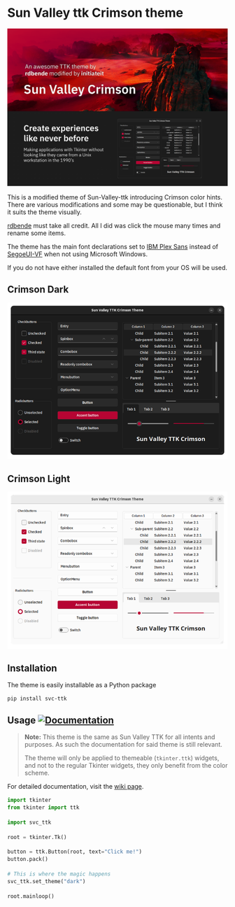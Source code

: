   
# Sun Valley ttk Crimson theme  

![image](https://raw.githubusercontent.com/initiateit/Sun-Valley-ttk-crimson/main/assets/hero_dark.png?token=GHSAT0AAAAAACON7JGMK2DEFBK44RH3RXZMZP5KO5A)

This is a modified theme of Sun-Valley-ttk introducing Crimson color hints. There are various modifications and some may be questionable, but I think it suits the theme visually.  

[rdbende](https://github.com/rdbende) must take all credit. All I did was click the mouse many times and rename some items.  

The theme has the main font declarations set to [IBM Plex Sans](https://fonts.google.com/specimen/IBM+Plex+Sans) instead of [SegoeUI-VF](https://docs.microsoft.com/en-us/windows/apps/design/downloads/#fonts) when not using Microsoft Windows.  

If you do not have either installed the default font from your OS will be used.  

## Crimson Dark
<img src="https://raw.githubusercontent.com/initiateit/Sun-Valley-ttk-crimson/main/assets/dark.png?token=GHSAT0AAAAAACON7JGNFT2VM6FYDTNLMAKYZP5KNCQ" alt="Crimson Dark" style="width: 800px; height: auto;">

## Crimson Light
<img src="https://raw.githubusercontent.com/initiateit/Sun-Valley-ttk-crimson/main/assets/light.png?token=GHSAT0AAAAAACON7JGNV7RC5WSCGKLRSLOKZP5KNTA" alt="Crimson Light" style="width: 800px; height: auto;">




## Installation
The theme is easily installable as a Python package

```
pip install svc-ttk
```


## Usage [![Documentation](https://img.shields.io/badge/-documentation-%23c368c4)](https://github.com/rdbende/Sun-Valley-ttk-theme/wiki/Usage-with-Python)
> **Note:**
> This theme is the same as Sun Valley TTK for all intents and purposes. As such the documentation for said theme is still relevant.
> 
> The theme will only be applied to themeable (`tkinter.ttk`) widgets, and not to the regular Tkinter widgets, they only benefit from the color scheme.

For detailed documentation, visit the [wiki page](https://github.com/rdbende/Sun-Valley-ttk-theme/wiki/Usage-with-Python).
>
```python
import tkinter
from tkinter import ttk

import svc_ttk

root = tkinter.Tk()

button = ttk.Button(root, text="Click me!")
button.pack()

# This is where the magic happens
svc_ttk.set_theme("dark")

root.mainloop()
```
